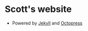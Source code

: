 Scott's website
===============
* Powered by [Jekyll](https://github.com/mojombo/jekyll) and
  [Octopress](http://octopress.org)
